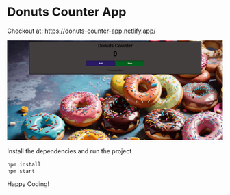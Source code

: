 # Donuts Counter App


Checkout at: https://donuts-counter-app.netlify.app/



![image alt](https://github.com/skongonda/Donuts-Counter-App/blob/94fa53ebaf118b4100be4c8e5ecfadee51a9c1a7/Donuts-counter-app.png)

Install the dependencies and run the project
```
npm install
npm start
```
Happy Coding!
